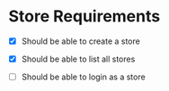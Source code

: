 # Store Requirements

- [x] Should be able to create a store

- [x] Should be able to list all stores

- [ ] Should be able to login as a store
